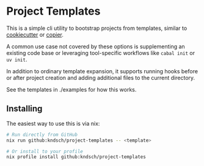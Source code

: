 # Project Templates

This is a simple cli utility to bootstrap projects from templates, similar to [cookiecutter](https://github.com/cookiecutter/cookiecutter) or
[copier](https://github.com/copier-org/copier).

A common use case not covered by these options is supplementing an existing code base or leveraging tool-specific workflows like `cabal init` or `uv init`.

In addition to ordinary template expansion, it supports running hooks before or after project creation and adding additional files to the current directory.

See the templates in ./examples for how this works.


## Installing

The easiest way to use this is via nix:

```bash
# Run directly from GitHub
nix run github:kndsch/project-templates -- <template>

# Or install to your profile
nix profile install github:kndsch/project-templates
```
